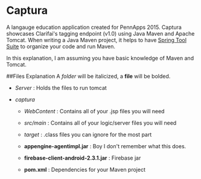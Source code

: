 # Captura
A langauge education application created for PennApps 2015. Captura showcases Clarifai's tagging endpoint (v1.0) using Java Maven and Apache Tomcat. When writing a Java Maven project, it helps to have [Spring Tool Suite](https://spring.io/tools/sts/all) to organize your code and run Maven.

In this explanation, I am assuming you have basic knowledge of Maven and Tomcat.

##Files Explanation
A _folder_ will be italicized, a __file__ will be bolded.

* _Server_ : Holds the files to run tomcat

* _captura_

  * _WebContent_ : Contains all of your .jsp files you will need

  * _src/main_ : Contains all of your logic/server files you will need

  * _target_ : .class files you can ignore for the most part

  * __appengine-agentimpl.jar__ : Boy I don't remember what this does.
  
  * __firebase-client-android-2.3.1.jar__ : Firebase jar
  
  * __pom.xml__ : Dependencies for your Maven project
